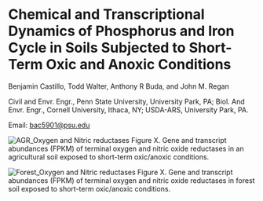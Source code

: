 # Chemical and Transcriptional Dynamics of Phosphorus and Iron Cycle in Soils Subjected to Short-Term Oxic and Anoxic Conditions #

Benjamin Castillo, Todd Walter, Anthony R Buda, and John M. Regan
 
Civil and Envr. Engr., Penn State University, University Park, PA; Biol. And Envr. Engr., Cornell University, Ithaca, NY; USDA-ARS, University Park, PA.

Email: bac5901@psu.edu

![AGR_Oxygen and Nitric reductases](https://github.com/user-attachments/assets/8bc1ee40-6814-4ab7-bd94-4ffd2ea524ff)
Figure X. Gene and transcript abundances (FPKM) of terminal oxygen and nitric oxide reductases in an agricultural soil exposed to short-term oxic/anoxic conditions.



![Forest_Oxygen and Nitric reductases](https://github.com/user-attachments/assets/2c162bb3-34a3-4e86-affc-c690e6d06cda)
Figure X. Gene and transcript abundances (FPKM) of terminal oxygen and nitric oxide reductases in forest soil exposed to short-term oxic/anoxic conditions.
